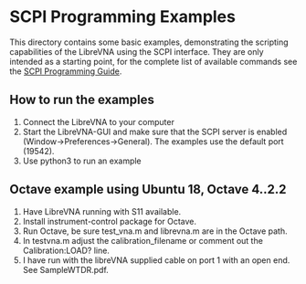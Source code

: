 # SCPI Programming Examples
This directory contains some basic examples, demonstrating the scripting capabilities of the LibreVNA using the SCPI interface. They are only intended as a starting point, for the complete list of available commands see the [SCPI Programming Guide](../ProgrammingGuide.pdf).

## How to run the examples
1. Connect the LibreVNA to your computer
2. Start the LibreVNA-GUI and make sure that the SCPI server is enabled (Window->Preferences->General). The examples use the default port (19542).
3. Use python3 to run an example


## Octave example using Ubuntu 18, Octave 4..2.2
1. Have LibreVNA running with S11 available.
2. Install instrument-control package for Octave.
3. Run Octave, be sure test_vna.m and librevna.m are in the Octave path.
4. In testvna.m adjust the calibration_filename or comment out the Calibration:LOAD? line. 
5. I have run with the libreVNA supplied cable on port 1 with an open end.  See SampleWTDR.pdf.

